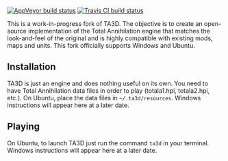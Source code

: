 [![AppVeyor build status](https://ci.appveyor.com/api/projects/status/wxhjxlhk1pcbum8g/branch/master?svg=true)](https://ci.appveyor.com/project/MHeasell/ta3d)
[![Travis CI build status](https://travis-ci.org/MHeasell/TA3D.svg?branch=master)](https://travis-ci.org/MHeasell/TA3D)

This is a work-in-progress fork of TA3D.
The objective is to create an open-source implementation
of the Total Annihilation engine that matches the look-and-feel
of the original and is highly compatible with existing mods, maps and units.
This fork officially supports Windows and Ubuntu.

## Installation

TA3D is just an engine and does nothing useful on its own.
You need to have Total Annihilation data files in order to play
(totala1.hpi, totala2.hpi, etc.).
On Ubuntu, place the data files in `~/.ta3d/resources`.
Windows instructions will appear here at a later date.

## Playing

On Ubuntu, to launch TA3D just run the command `ta3d` in your terminal.
Windows instructions will appear here at a later date.
